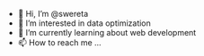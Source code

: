 - 👋 Hi, I’m @swereta
- 👀 I’m interested in data optimization
- 🌱 I’m currently learning about web development
- 📫 How to reach me ...
  

  
<!---
swereta/swereta is a ✨ special ✨ repository because its `README.md` (this file) appears on your GitHub profile.
You can click the Preview link to take a look at your changes.
--->
